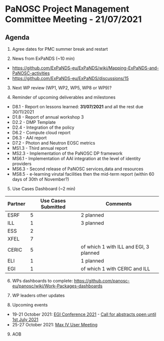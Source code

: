 PaNOSC Project Management Committee Meeting - 21/07/2021 
=========================================================

Agenda
------	

1. Agree dates for PMC summer break and restart

2. News from ExPaNDS (~10 min)
* https://github.com/ExPaNDS-eu/ExPaNDS/wiki/Mapping-ExPaNDS-and-PaNOSC-activities
* https://github.com/ExPaNDS-eu/ExPaNDS/discussions/15

3. Next WP review (WP1, WP2, WP5, WP8 or WP9)?

4. Reminder of upcoming deliverables and milestones 
* D8.1 - Report on lessons learned: **31/07/2021**
and all the rest due 30/11/2021
* D1.8 - Report of annual workshop 3
* D2.2 - DMP Template
* D2.4 - Integration of the policy
* D6.2 - Compute cloud report
* D6.3 - AAI report
* D7.2 - Photon and Neutron EOSC metrics
* MS1.3 - Third annual report
* MS2.3 - Implementation of the PaNOSC DP framework
* MS6.1 - Implementation of AAI integration at the level of identity providers
* MS6.3 - Second release of PaNOSC services,data and resources
* MS8.5 - e-learning virutal facilities
then the mid-term report (within 60 days of 30th of November?)

5. Use Cases Dashboard (~2 min)

| Partner | Use Cases Submitted | Comments |
| ------- | ------------------- | -------- |
| ESRF  |  5  | 2 planned   |
| ILL   |  1  | 3 planned  | of which 1 w CERIC and EGI)
| ESS   |  2  |   |
| XFEL  |  7  |   |
| CERIC |  5  | of which 1 with ILL and EGI, 3 planned |
| ELI   |  1  | 1 planned  |
| EGI   |  1  | of which 1 with CERIC and ILL | 

6. WPs dashboards to complete: https://github.com/panosc-eu/panosc/wiki/Work-Packages-dashboards

7. WP leaders other updates


8. Upcoming events

* 19-21 October 2021: [EGI Conference 2021](https://www.egi.eu/egi-conference/2021-beyond-the-horizon/) - [Call for abstracts open until 1st July 2021](https://www.egi.eu/egi-conference/2021-beyond-the-horizon/call-for-abstracts/)
* 25-27 October 2021: [Max IV User Meeting](https://www.maxiv.lu.se/users/user-meetings/) 
 
9. AOB




